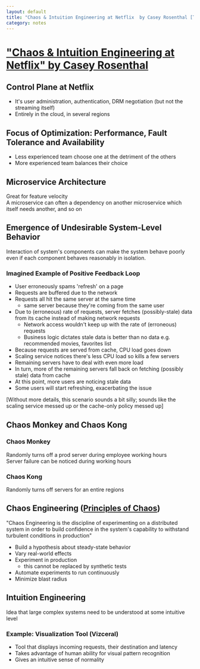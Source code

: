 ```yaml
---
layout: default
title: "Chaos & Intuition Engineering at Netflix  by Casey Rosenthal [Talk]"
category: notes
---
```


# ["Chaos & Intuition Engineering at Netflix" by Casey Rosenthal ](https://youtu.be/Q4nniyAarbs)

## Control Plane at Netflix
- It's user administration, authentication, DRM negotiation (but not the streaming itself)
- Entirely in the cloud, in several regions

## Focus of Optimization: Performance, Fault Tolerance and Availability
- Less experienced team choose one at the detriment of the others
- More experienced team balances their choice

## Microservice Architecture
Great for feature velocity  
A microservice can often a dependency on another microservice which itself needs another, and so on  

## Emergence of Undesirable System-Level Behavior
Interaction of system's components can make the system behave poorly even if each component behaves reasonably in isolation.  

### Imagined Example of Positive Feedback Loop  
- User erroneously spams 'refresh' on a page
- Requests are buffered due to the network
- Requests all hit the same server at the same time
    - same server because they're coming from the same user
- Due to (erroneous) rate of requests, server fetches (possibly-stale) data from its cache instead of making network requests
    - Network access wouldn't keep up with the rate of (erroneous) requests
    - Business logic dictates stale data is better than no data e.g. recommended movies, favorites list
- Because requests are served from cache, CPU load goes down
- Scaling service notices there's less CPU load so kills a few servers
- Remaining servers have to deal with even more load
- In turn, more of the remaining servers fall back on fetching (possibly stale) data from cache
- At this point, more users are noticing stale data
- Some users will start refreshing, exacerbating the issue 


[Without more details, this scenario sounds a bit silly; sounds like the scaling service messed up or the cache-only policy messed up]  

## Chaos Monkey and Chaos Kong

### Chaos Monkey
Randomly turns off a prod server during employee working hours  
Server failure can be noticed during working hours  

### Chaos Kong
Randomly turns off servers for an entire regions

## Chaos Engineering ([Principles of Chaos](https://principlesofchaos.org/))

"Chaos Engineering is the discipline of experimenting on a distributed system in order to build confidence in the system's capability to withstand turbulent conditions in production"


- Build a hypothesis about steady-state behavior
- Vary real-world effects
- Experiment in production
    - this cannot be replaced by synthetic tests
- Automate experiments to run continuously
- Minimize blast radius

## Intuition Engineering
Idea that large complex systems need to be understood at some intuitive level  

### Example: Visualization Tool (Vizceral)
- Tool that displays incoming requests, their destination and latency  
- Takes advantage of human ability for visual pattern recognition  
- Gives an intuitive sense of normality


